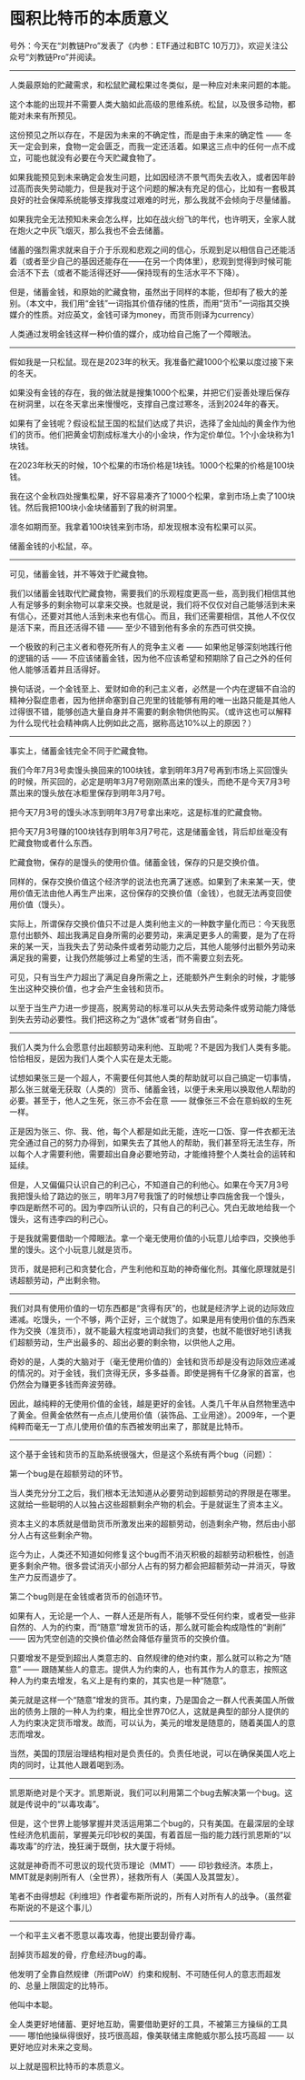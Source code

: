 # 囤积比特币的本质意义


号外：今天在“刘教链Pro”发表了《内参：ETF通过和BTC 10万刀》，欢迎关注公众号“刘教链Pro”并阅读。

* * *

人类最原始的贮藏需求，和松鼠贮藏松果过冬类似，是一种应对未来问题的本能。

这个本能的出现并不需要人类大脑如此高级的思维系统。松鼠，以及很多动物，都能对未来有所预见。

这份预见之所以存在，不是因为未来的不确定性，而是由于未来的确定性 —— 冬天一定会到来，食物一定会匮乏，而我一定还活着。如果这三点中的任何一点不成立，可能也就没有必要在今天贮藏食物了。

如果我能预见到未来确定会发生问题，比如因经济不景气而失去收入，或者因年龄过高而丧失劳动能力，但是我对于这个问题的解决有充足的信心，比如有一套极其良好的社会保障系统能够支撑我度过艰难的时光，那么我就不会倾向于尽量储蓄。

如果我完全无法预知未来会怎么样，比如在战火纷飞的年代，也许明天，全家人就在炮火之中灰飞烟灭，那么我也不会去储蓄。

储蓄的强烈需求就来自于介于乐观和悲观之间的信心，乐观到足以相信自己还能活着（或者至少自己的基因还能存在——在另一个肉体里），悲观到觉得到时候可能会活不下去（或者不能活得还好——保持现有的生活水平不下降）。

但是，储蓄金钱，和原始的贮藏食物，虽然出于同样的本能，但却有了极大的差别。（本文中，我们用“金钱”一词指其价值存储的性质，而用“货币”一词指其交换媒介的性质。对应英文，金钱可译为money，而货币则译为currency）

人类通过发明金钱这样一种价值的媒介，成功给自己施了一个障眼法。

* * *

假如我是一只松鼠。现在是2023年的秋天。我准备贮藏1000个松果以度过接下来的冬天。

如果没有金钱的存在，我的做法就是搜集1000个松果，并把它们妥善处理后保存在树洞里，以在冬天拿出来慢慢吃，支撑自己度过寒冬，活到2024年的春天。

如果有了金钱呢？假设松鼠王国的松鼠们达成了共识，选择了金灿灿的黄金作为他们的货币。他们把黄金切割成标准大小的小金块，作为定价单位。1个小金块称为1块钱。

在2023年秋天的时候，10个松果的市场价格是1块钱。1000个松果的价格是100块钱。

我在这个金秋四处搜集松果，好不容易凑齐了1000个松果，拿到市场上卖了100块钱。然后我把100块小金块储蓄到了我的树洞里。

凛冬如期而至。我拿着100块钱来到市场，却发现根本没有松果可以买。

储蓄金钱的小松鼠，卒。

* * *

可见，储蓄金钱，并不等效于贮藏食物。

我们以储蓄金钱取代贮藏食物，需要我们的乐观程度更高一些，高到我们相信其他人有足够多的剩余物可以拿来交换。也就是说，我们将不仅仅对自己能够活到未来有信心，还要对其他人活到未来也有信心。而且，我们还需要相信，其他人不仅仅是活下来，而且还活得不错 —— 至少不错到他有多余的东西可供交换。

一个极致的利己主义者和卷死所有人的竞争主义者 —— 如果他足够深刻地践行他的逻辑的话 —— 不应该储蓄金钱，因为他不应该希望和预期除了自己之外的任何他人能够活着并且活得好。

换句话说，一个金钱至上、爱财如命的利己主义者，必然是一个内在逻辑不自洽的精神分裂症患者，因为他拼命塞到自己兜里的钱能够有用的唯一出路只能是其他人过得很不错，能够创造大量自身并不需要的剩余物供他购买。（或许这也可以解释为什么现代社会精神病人比例如此之高，据称高达10%以上的原因？）

* * *

事实上，储蓄金钱完全不同于贮藏食物。

我们今年7月3号卖馒头换回来的100块钱，拿到明年3月7号再到市场上买回馒头的时候，所买回的，必定是明年3月7号刚刚蒸出来的馒头，而绝不是今天7月3号蒸出来的馒头放在冰柜里保存到明年3月7号。

把今天7月3号的馒头冰冻到明年3月7号拿出来吃，这是标准的贮藏食物。

把今天7月3号赚的100块钱存到明年3月7号花，这是储蓄金钱，背后却丝毫没有贮藏食物或者什么东西。

贮藏食物，保存的是馒头的使用价值。储蓄金钱，保存的只是交换价值。

同样的，保存交换价值这个经济学的说法也充满了迷惑。如果到了未来某一天，使用价值无法由他人再生产出来，这份保存的交换价值（金钱），也就无法再变回使用价值（馒头）。

实际上，所谓保存交换价值只不过是人类利他主义的一种数字量化而已：今天我愿意付出额外、超出我满足自身所需的必要劳动，来满足更多人的需要，是为了在将来的某一天，当我失去了劳动条件或者劳动能力之后，其他人能够付出额外劳动来满足我的需要，让我仍然能够过上希望的生活，而不需要立刻去死。

可见，只有当生产力超出了满足自身所需之上，还能额外产生剩余的时候，才能够生出这种交换价值，也才会产生金钱和货币。

以至于当生产力进一步提高，脱离劳动的标准可以从失去劳动条件或劳动能力降低到失去劳动必要性。我们把这称之为“退休”或者“财务自由”。

* * *

我们人类为什么会愿意付出超额劳动来利他、互助呢？不是因为我们人类有多能。恰恰相反，是因为我们人类个人实在是太无能。

试想如果张三是一个超人，不需要任何其他人类的帮助就可以自己搞定一切事情，那么张三就毫无获取（人类的）货币、储蓄金钱，以便于未来用以换取他人帮助的必要。甚至于，他人之生死，张三亦不会在意 —— 就像张三不会在意蚂蚁的生死一样。

正是因为张三、你、我、他，每个人都是如此无能，连吃一口饭、穿一件衣都无法完全通过自己的努力办得到，如果失去了其他人的帮助，我们甚至将无法生存，所以每个人才需要利他，需要超出自身必要地劳动，才能维持整个人类社会的运转和延续。

但是，人又偏偏只认识自己的利己心，不知道自己的利他心。如果在今天7月3号我把馒头给了路边的张三，明年3月7号我饿了的时候想让李四施舍我一个馒头，李四是断然不可的。因为李四所认识的，只有自己的利己心。凭白无故地给我一个馒头，这有违李四的利己心。

于是我就需要借助一个障眼法。拿一个毫无使用价值的小玩意儿给李四，交换他手里的馒头。这个小玩意儿就是货币。

货币，就是把利己和贪婪化合，产生利他和互助的神奇催化剂。其催化原理就是引诱超额劳动，产出剩余物。

* * *

我们对具有使用价值的一切东西都是“贪得有厌”的，也就是经济学上说的边际效应递减。吃馒头，一个不够，两个正好，三个就饱了。如果是用有使用价值的东西来作为交换（准货币），就不能最大程度地调动我们的贪婪，也就不能很好地引诱我们超额劳动，生产出最多的、超出必要的剩余物，以供他人之用。

奇妙的是，人类的大脑对于（毫无使用价值的）金钱和货币却是没有边际效应递减的情况的。对于金钱，我们贪得无厌，多多益善。即使是拥有千亿身家的首富，也仍然会为赚更多钱而奔波劳碌。

因此，越纯粹的无使用价值的金钱，越是更好的金钱。人类几千年从自然物里选中了黄金。但黄金依然有一点点儿使用价值（装饰品、工业用途）。2009年，一个更纯粹而毫无一丁点儿使用价值的东西被发明出来了，那就是比特币。

* * *

这个基于金钱和货币的互助系统很强大，但是这个系统有两个bug（问题）：

第一个bug是在超额劳动的环节。

当人类充分分工之后，我们根本无法知道从必要劳动到超额劳动的界限是在哪里。这就给一些聪明的人以独占这些超额剩余产物的机会。于是就诞生了资本主义。

资本主义的本质就是借助货币所激发出来的超额劳动，创造剩余产物，然后由小部分人占有这些剩余产物。

迄今为止，人类还不知道如何修复这个bug而不消灭积极的超额劳动积极性，创造更多剩余产物。很多尝试消灭小部分人占有的努力都会把超额劳动一并消灭，导致生产力反而退步了。

第二个bug则是在金钱或者货币的创造环节。

如果有人，无论是一个人、一群人还是所有人，能够不受任何约束，或者受一些非自然的、人为的约束，而“随意”增发货币的话，那么就可能会构成隐性的“剥削” —— 因为凭空创造的交换价值必然会降低存量货币的交换价值。

只要增发不是受到超出人类意志的、自然规律的绝对约束，那么就可以称之为“随意” —— 跟随某些人的意志。提供人为约束的人，也有其作为人的意志，按照这种人为约束去增发，名义上是有约束的，其实也是一种“随意”。

美元就是这样一个“随意”增发的货币。其约束，乃是国会之一群人代表美国人所做出的债务上限的一种人为约束，相比全世界70亿人，这就是典型的部分人提供的人为约束决定货币增发。故而，可以认为，美元的增发是随意的，随着美国人的意志而增发。

当然，美国的顶层治理结构相对是负责任的。负责任地说，可以在确保美国人吃上肉的同时，让其他人跟着喝到汤。

* * *

凯恩斯绝对是个天才。凯恩斯说，我们可以利用第二个bug去解决第一个bug。这就是传说中的“以毒攻毒”。

但是，这个世界上能够掌握并灵活运用第二个bug的，只有美国。在最深层的全球性经济危机面前，掌握美元印钞权的美国，有着首屈一指的能力践行凯恩斯的“以毒攻毒”的疗法，挽狂澜于既倒，扶大厦于将倾。

这就是神奇而不可思议的现代货币理论（MMT）—— 印钞救经济。本质上，MMT就是剥削所有人（全世界），拯救所有人（美国人及其盟友）。

笔者不由得想起《利维坦》作者霍布斯所说的，所有人对所有人的战争。（虽然霍布斯说的不是这个事儿）

* * *

一个和平主义者不愿意以毒攻毒，他提出要刮骨疗毒。

刮掉货币超发的骨，疗愈经济bug的毒。

他发明了全靠自然规律（所谓PoW）约束和规制、不可随任何人的意志而超发的、总量上限固定的比特币。

他叫中本聪。

全人类更好地储蓄、更好地互助，需要借助更好的工具，不被第三方操纵的工具 —— 哪怕他操纵得很好，技巧很高超，像美联储主席鲍威尔那么技巧高超 —— 以更好地应对未来之变局。

以上就是囤积比特币的本质意义。
